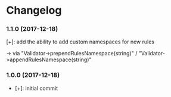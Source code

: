 # Changelog

### 1.1.0 (2017-12-18)
[+]: add the ability to add custom namespaces for new rules

-> via "Validator->prependRulesNamespace(string)" / "Validator->appendRulesNamespace(string)"

### 1.0.0 (2017-12-18)
- [+]: initial commit
